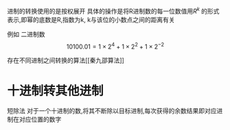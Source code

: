 进制的转换使用的是按权展开
具体的操作是将R进制数的每一位数值用$R^{k}$ 的形式表示,即幂的底数是R,指数为k, k与该位的小数点之间的距离有关

例如 二进制数
$$10100.01=1\times 2^{4}+1\times 2^{2}+1\times 2^{-2}$$

存在不同进制之间转换的算法[[秦九邵算法]]

# 十进制转其他进制
短除法
对于一个十进制的数,将其不断除以目标进制,每次获得的余数结果即对应进制在对应位置的数字





